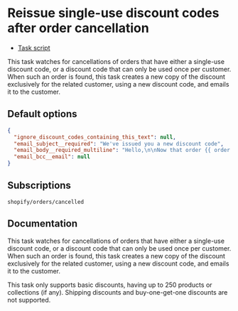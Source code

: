 # Reissue single-use discount codes after order cancellation

* [Task script](./script.liquid)

This task watches for cancellations of orders that have either a single-use discount code, or a discount code that can only be used once per customer. When such an order is found, this task creates a new copy of the discount exclusively for the related customer, using a new discount code, and emails it to the customer.

## Default options

```json
{
  "ignore_discount_codes_containing_this_text": null,
  "email_subject__required": "We've issued you a new discount code",
  "email_body__required_multiline": "Hello,\n\nNow that order {{ order.name }} has been cancelled, we wanted to make sure you have another chance to use your discount.\n\nYour new discount code: REISSUED_DISCOUNT_CODE\n\nThanks,\n{{ shop.name }}",
  "email_bcc__email": null
}
```

## Subscriptions

```liquid
shopify/orders/cancelled
```

## Documentation

This task watches for cancellations of orders that have either a single-use discount code, or a discount code that can only be used once per customer. When such an order is found, this task creates a new copy of the discount exclusively for the related customer, using a new discount code, and emails it to the customer.

This task only supports basic discounts, having up to 250 products or collections (if any). Shipping discounts and buy-one-get-one discounts are not supported.